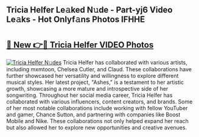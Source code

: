 ## Tricia Helfer Le𝚊ked N𝚞de - Part-yj6 Video Le𝚊ks - Hot Onlyf𝚊ns Photos lFHHE

# <h2><a href="http://ab84043.deff.icu/?id=Tricia+Helfer">🔗 New 👉🔴 Tricia Helfer VIDEO Photos</a></h2>

[![Tricia Helfer N𝚞des](https://i.imgur.com/rIISA9y.gif)](http://ab84043.deff.icu/?id=Tricia+Helfer)
Tricia Helfer has collaborated with various artists, including mxmtoon, Chelsea Cutler, and Claud. These collaborations have further showcased her versatility and willingness to explore different musical styles. Her latest project, "Ashes," is a testament to her artistic growth, showcasing a more mature and introspective side of her songwriting. Throughout her social media career, Tricia Helfer has collaborated with various influencers, content creators, and brands. Some of her most notable collaborations include working with fellow YouTuber and gamer, Chance Sutton, and partnering with companies like Boost Mobile and Nike. These collaborations not only helped expand her reach but also allowed her to explore new opportunities and creative avenues.
